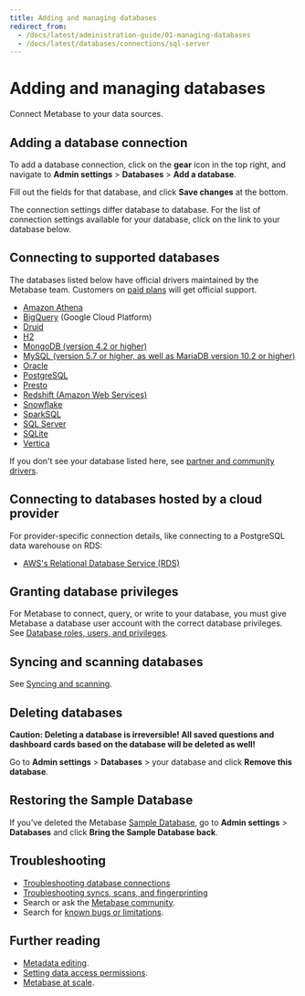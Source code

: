 ```yaml
---
title: Adding and managing databases
redirect_from:
  - /docs/latest/administration-guide/01-managing-databases
  - /docs/latest/databases/connections/sql-server
---
```


# Adding and managing databases

Connect Metabase to your data sources.

## Adding a database connection

To add a database connection, click on the **gear** icon in the top right, and navigate to **Admin settings** > **Databases** > **Add a database**.

Fill out the fields for that database, and click **Save changes** at the bottom.

The connection settings differ database to database. For the list of connection settings available for your database, click on the link to your database below.

## Connecting to supported databases

The databases listed below have official drivers maintained by the Metabase team. Customers on [paid plans](https://www.metabase.com/pricing) will get official support.

- [Amazon Athena](./connections/athena.md)
- [BigQuery](./connections/bigquery.md) (Google Cloud Platform)
- [Druid](./connections/druid.md)
- [H2](./connections/h2.md)
- [MongoDB (version 4.2 or higher)](./connections/mongodb.md)
- [MySQL (version 5.7 or higher, as well as MariaDB version 10.2 or higher)](./connections/mysql.md)
- [Oracle](./connections/oracle.md)
- [PostgreSQL](./connections/postgresql.md)
- [Presto](./connections/presto.md)
- [Redshift (Amazon Web Services)](./connections/redshift.md)
- [Snowflake](./connections/snowflake.md)
- [SparkSQL](./connections/sparksql.md)
- [SQL Server](./connections/sql-server.md)
- [SQLite](./connections/sqlite.md)
- [Vertica](./connections/vertica.md)

If you don't see your database listed here, see [partner and community drivers](../developers-guide/partner-and-community-drivers.md#partner-drivers).

## Connecting to databases hosted by a cloud provider

For provider-specific connection details, like connecting to a PostgreSQL data warehouse on RDS:

- [AWS's Relational Database Service (RDS)](./connections/aws-rds.md)

## Granting database privileges

For Metabase to connect, query, or write to your database, you must give Metabase a database user account with the correct database privileges. See [Database roles, users, and privileges](./privileges.md).

## Syncing and scanning databases

See [Syncing and scanning](./sync-scan.md).

## Deleting databases

**Caution: Deleting a database is irreversible! All saved questions and dashboard cards based on the database will be deleted as well!**

Go to **Admin settings** > **Databases** > your database and click **Remove this database**.

## Restoring the Sample Database

If you've deleted the Metabase [Sample Database](https://www.metabase.com/glossary/sample_database), go to **Admin settings** > **Databases** and click **Bring the Sample Database back**.

## Troubleshooting

- [Troubleshooting database connections](../troubleshooting-guide/db-connection.md)
- [Troubleshooting syncs, scans, and fingerprinting](../troubleshooting-guide/sync-fingerprint-scan.md)
- Search or ask the [Metabase community](https://discourse.metabase.com/).
- Search for [known bugs or limitations](../troubleshooting-guide/known-issues.md).

## Further reading

- [Metadata editing](../data-modeling/metadata-editing.md).
- [Setting data access permissions](../permissions/data.md).
- [Metabase at scale](https://www.metabase.com/learn/administration/metabase-at-scale).
